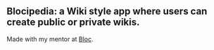 ## Blocipedia: a Wiki style app where users can create public or private wikis.

Made with my mentor at [Bloc](http://bloc.io).
